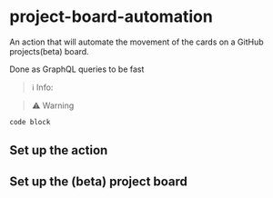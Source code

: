 
# project-board-automation

An action that will automate the movement of the cards on a GitHub projects(beta) board.

Done as GraphQL queries to be fast

> ℹ️ Info:

> ⚠️ Warning

```bash
code block
```

## Set up the action

## Set up the (beta) project board
